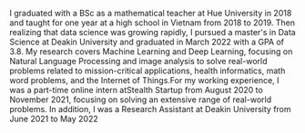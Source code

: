 I graduated with a BSc as a mathematical teacher at Hue University in 2018 and taught for one year at a high school in Vietnam from 2018 to 2019. Then realizing that data science was growing rapidly, I pursued a master's in Data Science at Deakin University and graduated in March 2022 with a GPA of 3.8. My research covers Machine Learning and Deep Learning, focusing on Natural Language Processing and image analysis to solve real-world problems related to mission-critical applications, health informatics, math word problems, and the Internet of Things.For my working experience, I was a part-time online intern atStealth Startup from August 2020 to November 2021, focusing on solving an extensive range of real-world problems. In addition, I was a Research Assistant at Deakin University from June 2021 to May 2022